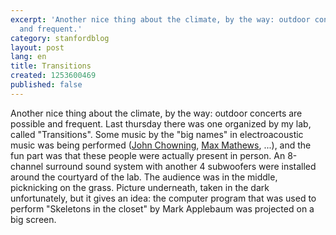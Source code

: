 ```yaml
---
excerpt: 'Another nice thing about the climate, by the way: outdoor concerts are possible
  and frequent.'
category: stanfordblog
layout: post
lang: en
title: Transitions
created: 1253600469
published: false
---
```

Another nice thing about the climate, by the way: outdoor concerts are possible and frequent. Last thursday there was one organized by my lab, called "Transitions". Some music by the "big names" in electroacoustic music was being performed (<a href="http://en.wikipedia.org/wiki/John_Chowning" target="_blank">John Chowning</a>, <a href="http://en.wikipedia.org/wiki/Max_Mathews" target="_blank">Max Mathews</a>, ...), and the fun part was that these people were actually present in person. An 8-channel surround sound system with another 4 subwoofers were installed around the courtyard of the lab. The audience was in the middle, picknicking on the grass. Picture underneath, taken in the dark unfortunately, but it gives an idea: the computer program that was used to perform "Skeletons in the closet" by Mark Applebaum was projected on a big screen.
